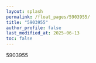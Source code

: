 ```yaml
---
layout: splash
permalink: /float_pages/5903955/
title: "5903955"
author_profile: false
last_modified_at: 2025-06-13
toc: false
---
```

 
5903955
